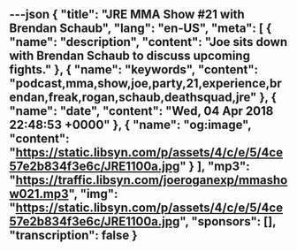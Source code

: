 ---json
{
  "title": "JRE MMA Show #21 with Brendan Schaub",
  "lang": "en-US",
  "meta": [
    {
      "name": "description",
      "content": "Joe sits down with Brendan Schaub to discuss upcoming fights."
    },
    {
      "name": "keywords",
      "content": "podcast,mma,show,joe,party,21,experience,brendan,freak,rogan,schaub,deathsquad,jre"
    },
    {
      "name": "date",
      "content": "Wed, 04 Apr 2018 22:48:53 +0000"
    },
    {
      "name": "og:image",
      "content": "https://static.libsyn.com/p/assets/4/c/e/5/4ce57e2b834f3e6c/JRE1100a.jpg"
    }
  ],
  "mp3": "https://traffic.libsyn.com/joeroganexp/mmashow021.mp3",
  "img": "https://static.libsyn.com/p/assets/4/c/e/5/4ce57e2b834f3e6c/JRE1100a.jpg",
  "sponsors": [],
  "transcription": false
}
---
<episode-header />

<timemark seconds="0" />

<transcribe-call-to-action />

<episode-footer />